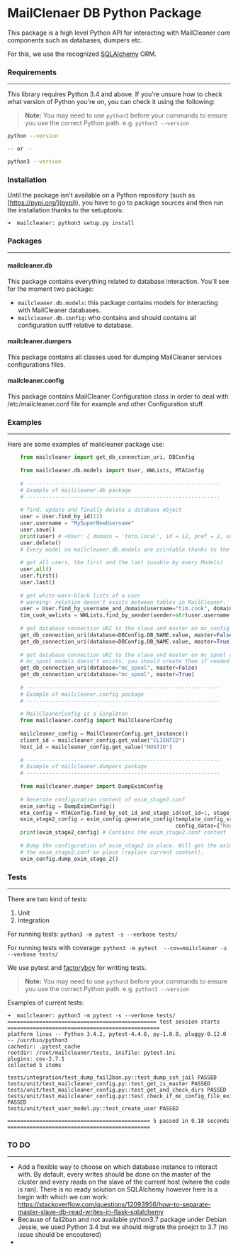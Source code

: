 # MailClenaer DB Python Package

This package is a high level Python API for interacting with MailCleaner core components such as databases, dumpers etc.

For this, we use the recognized [SQLAlchemy](https://www.sqlalchemy.org/) ORM.

### Requirements

---

This library requires Python 3.4 and above. If you're unsure how to check what version of Python you're on, you can check it using the following:

> **Note:** You may need to use `python3` before your commands to ensure you use the correct Python path. e.g. `python3 --version`

```bash
python --version

-- or --

python3 --version
```

### Installation

Until the package isn't available on a Python repository (such as [https://pypi.org/](pypi)), you have to go to package
sources and then run the installation thanks to the setuptools:

```shell
➜  mailcleaner: python3 setup.py install
```

### Packages

---

#### mailcleaner.db

This package contains everything related to database interaction. You'll see for the moment two package:

- ``mailcleaner.db.models``: this package contains models for interacting with MailCleaner databases.
- ``mailcleaner.db.config``: who contains and should contains all configuration sutff relative to database.

#### mailcleaner.dumpers

This package contains all classes used for dumping MailCleaner services configurations files.

#### mailcleaner.config

This package contains MailCleaner Configuration class in order to deal with /etc/mailcleaner.conf file for example and other
Configuration stuff.

### Examples

---

Here are some examples of mailcleaner package use:

```python
    from mailcleaner import get_db_connection_uri, DBConfig
    
    from mailcleaner.db.models import User, WWLists, MTAConfig
    
    # -------------------------------------------------------------
    # Example of mailcleaner.db package
    # -------------------------------------------------------------
    
    # find, update and finally delete a database object
    user = User.find_by_id(12)
    user.username = "MySuperNewUsername"
    user.save()
    print(user) # <User: { domain = 'toto.local', id = 12, pref = 2, username = 'MySuperNewUsername'}>
    user.delete()
    # Every model on mailcleaner.db.models are printable thanks to the method __repr__ of BaseModel
    
    # get all users, the first and the last (usable by every Models)
    user.all()
    user.first()
    user.last()
    
    # get white-warn-black lists of a user
    # warning: relation doesn't exists between tables in MailCleaner.
    user = User.find_by_username_and_domain(username="tim.cook", domain="apple.ch")
    tim_cook_wwlists = WWLists.find_by_sender(sender=str(user.username + user.domain))
    
    # get database connection URI to the slave and master on mc_config db
    get_db_connection_uri(database=DBConfig.DB_NAME.value, master=False)
    get_db_connection_uri(database=DBConfig.DB_NAME.value, master=True)
    
    # get database connection URI to the slave and master on mc_spool db
    # mc_spool models doesn't exists, you should create them if needed
    get_db_connection_uri(database="mc_spool", master=False)
    get_db_connection_uri(database="mc_spool", master=True)
    
    # -------------------------------------------------------------
    # Example of mailcleaner.config package
    # -------------------------------------------------------------
    
    # MailCleanerConfig is a Singleton
    from mailcleaner.config import MailCleanerConfig
    
    mailcleaner_config = MailCleanerConfig.get_instance()
    client_id = mailcleaner_config.get_value("CLIENTID")
    host_id = mailcleaner_config.get_value("HOSTID")
    
    # -------------------------------------------------------------
    # Example of mailcleaner.dumpers package
    # -------------------------------------------------------------
    
    from mailcleaner.dumper import DumpEximConfig
    
    # Generate configuration content of exim_stage2.conf
    exim_config = DumpEximConfig()
    mta_config = MTAConfig.find_by_set_id_and_stage_id(set_id=1, stage_id=2)
    exim_stage2_config = exim_config.generate_config(template_config_src_file="etc/exim/exim_stage2.conf_template",
                                                     config_datas={"header_txt": mta_config.header_txt})
    print(exim_stage2_config) # Contains the exim_stage2.conf content
    
    # Dump the configuration of exim_stage2 in place. Will get the exim_stage2.conf_template and write
    # the exim_stage2.conf in place (replace current content).
    exim_config.dump_exim_stage_2()
```

### Tests
---

There are two kind of tests:

1) Unit
2) Integration

For running tests: ``python3 -m pytest -s --verbose tests/``

For running tests with coverage: ``python3 -m pytest  --cov=mailcleaner -s --verbose tests/``

We use pytest and [factoryboy](https://factoryboy.readthedocs.io/en/latest/introduction.html) for writting tests.

> **Note:** You may need to use `python3` before your commands to ensure you use the correct Python path. e.g. `python3 --version`


Examples of current tests:

```shell
➜  mailcleaner: python3 -m pytest -s --verbose tests/
=============================================== test session starts ================================================
platform linux -- Python 3.4.2, pytest-4.4.0, py-1.8.0, pluggy-0.12.0 -- /usr/bin/python3
cachedir: .pytest_cache
rootdir: /root/mailcleaner/tests, inifile: pytest.ini
plugins: cov-2.7.1
collected 5 items

tests/integration/test_dump_fail2ban.py::test_dump_ssh_jail PASSED
tests/unit/test_mailcleaner_config.py::test_get_is_master PASSED
tests/unit/test_mailcleaner_config.py::test_get_and_check_dirs PASSED
tests/unit/test_mailcleaner_config.py::test_check_if_mc_config_file_exists PASSED
tests/unit/test_user_model.py::test_create_user PASSED

============================================= 5 passed in 0.18 seconds =============================================
```

### TO DO
---

* Add a flexible way to choose on which database instance to interact with. By default, every writes should be done on
the master of the cluster and every reads on the slave of the current host (where the code is ran). There is no ready solution
on SQLAlchemy however here is a begin with which we can work: https://stackoverflow.com/questions/12093956/how-to-separate-master-slave-db-read-writes-in-flask-sqlalchemy
* Because of fail2ban and not available python3.7 package under Debian Jessie, we used Python 3.4 but we should migrate the proejct to 3.7
(no issue should be encoutered)
*
